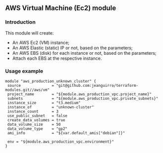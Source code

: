 ## AWS Virtual Machine (Ec2) module

### Introduction

This module will create:
 - An AWS Ec2 (VM) instance;
 - An AWS Elastic (static) IP or not, based on the parameters;
 - An AWS EBS (disk) for each instance or not, based on the parameters;
 - Attach each EBS at the respective instance.

### Usage example

 ```hcl
module "aws_production_unknown_cluster" {
  source              = "git@github.com:jeanguirro/terraform-modules.git//aws/vm"
  project_name        = "${module.aws_production_vpc.project_name}"
  subnets             = "${module.aws_production_vpc.private_subnets}"
  instance_size       = "t3.medium"
  instance_of         = "unknown-cluster"
  instance_count      = 3
  use_public_subnet   = false
  create_data_volumes = true
  data_volume_size    = 50
  data_volume_type    = "gp2"
  ami_info            = "${var.default_amis["debian"]}"

  env = "${module.aws_production_vpc.environment}"
}
```
